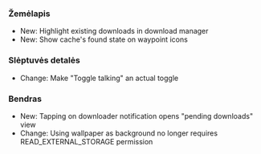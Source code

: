### Žemėlapis
- New: Highlight existing downloads in download manager
- New: Show cache's found state on waypoint icons

### Slėptuvės detalės
- Change: Make "Toggle talking" an actual toggle

### Bendras
- New: Tapping on downloader notification opens "pending downloads" view
- Change: Using wallpaper as background no longer requires READ_EXTERNAL_STORAGE permission
